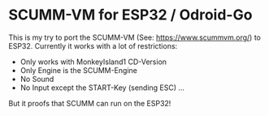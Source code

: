 # SCUMM-VM for ESP32 / Odroid-Go

This is my try to port the SCUMM-VM (See: https://www.scummvm.org/) to ESP32. Currently it works with a lot of restrictions:
- Only works with MonkeyIsland1 CD-Version
- Only Engine is the SCUMM-Engine
- No Sound
- No Input except the START-Key (sending ESC)
...

But it proofs that SCUMM can run on the ESP32!
